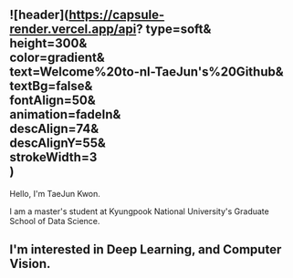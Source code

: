 ![header](https://capsule-render.vercel.app/api?
type=soft&                    
height=300&                    
color=gradient&                
text=Welcome%20to-nl-TaeJun's%20Github&  
textBg=false&                 
fontAlign=50&                  
animation=fadeIn&            
descAlign=74&                
descAlignY=55&              
strokeWidth=3                 
)
-
Hello, I'm TaeJun Kwon.

I am a master's student at Kyungpook National University's Graduate School of Data Science.

I'm interested in **Deep Learning**, and **Computer Vision**.
-



<!--
**KwonTaeJunDS/KwonTaeJunDS** is a ✨ _special_ ✨ repository because its `README.md` (this file) appears on your GitHub profile.

Here are some ideas to get you started:

- 🔭 I’m currently working on ...
- 🌱 I’m currently learning ...
- 👯 I’m looking to collaborate on ...
- 🤔 I’m looking for help with ...
- 💬 Ask me about ...
- 📫 How to reach me: ...
- 😄 Pronouns: ...
- ⚡ Fun fact: ...
-->
